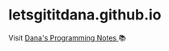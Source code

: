 # letsgititdana.github.io
Visit <a href="https://letsgititdana.github.io/"> Dana's Programming Notes </a> :books:


